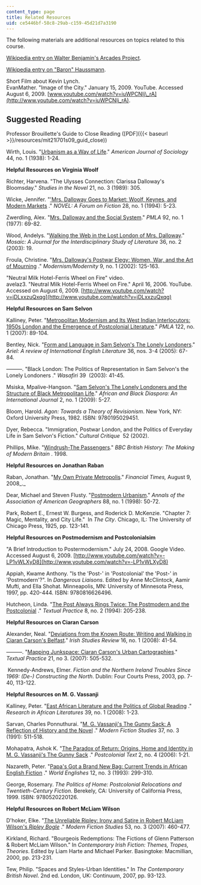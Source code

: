 ```yaml
---
content_type: page
title: Related Resources
uid: ce5446bf-58c8-29ab-c159-45d21d7a3190
---
```


The following materials are additional resources on topics related to this course.

[Wikipedia entry on Walter Benjamin's Arcades Project](http://en.wikipedia.org/wiki/Arcades_Project).

[Wikipedia entry on "Baron" Haussmann](http://en.wikipedia.org/wiki/Baron_Haussmann).

Short Film about Kevin Lynch.  
EvanMather. "Image of the City." January 15, 2009. YouTube. Accessed August 6, 2009. [www.youtube.com/watch?v=iuWPCNIj\_rA](http://www.youtube.com/watch?v=iuWPCNIj_rA).

Suggested Reading
-----------------

Professor Brouillette's Guide to Close Reading ([PDF]({{< baseurl >}}/resources/mit21l701s09_guid_close))

Wirth, Louis. "[Urbanism as a Way of Life](http://www.jstor.org/pss/2768119)." _American Journal of Sociology_ 44, no. 1 (1938): 1-24.

**Helpful Resources on Virginia Woolf**

Richter, Harvena. "The Ulysses Connection: Clarissa Dalloway's Bloomsday." _Studies in the Novel_ 21, no. 3 (1989): 305.

Wicke, Jennifer. "['Mrs. Dalloway Goes to Market: Woolf, Keynes, and Modern Markets](http://www.jstor.org/stable/1345911) ." _NOVEL: A Forum on Fiction_ 28, no. 1 (1994): 5-23.

Zwerdling, Alex. "[Mrs. Dalloway and the Social System](http://www.jstor.org/stable/461415?origin=JSTOR-pdf)." _PMLA_ 92, no. 1 (1977): 69-82.

Wood, Andelys. "[Walking the Web in the Lost London of Mrs. Dalloway](http://www.questia.com/library/journal/1G1-104079319/walking-the-web-in-the-lost-london-of-mrs-dalloway)." _Mosaic: A Journal for the Interdisciplinary Study of Literature_ 36, no. 2 (2003): 19.

Froula, Christine. "[Mrs. Dalloway's Postwar Elegy: Women, War, and the Art of Mourning](http://muse.jhu.edu/journals/modernism-modernity/v009/9.1froula.html) ." _Modernism/Modernity_ 9, no. 1 (2002): 125-163.

"Neutral Milk Hotel-Ferris Wheel on Fire" video.  
avelaz3. "Neutral Milk Hotel-Ferris Wheel on Fire." April 16, 2006. YouTube. Accessed on August 6, 2009. [http://www.youtube.com/watch?v=jDLxxzuQxqg](http://www.youtube.com/watch?v=jDLxxzuQxqg)

**Helpful Resources on Sam Selvon**

Kalliney, Peter. "[Metropolitan Modernism and Its West Indian Interlocutors: 1950s London and the Emergence of Postcolonial Literature](http://www.mlajournals.org/doi/abs/10.1632/pmla.2007.122.1.89)." _PMLA_ 122, no. 1 (2007): 89-104.

Bentley, Nick. "[Form and Language in Sam Selvon's The Lonely Londoners](https://journalhosting.ucalgary.ca/index.php/ariel/article/view/31481)." _Ariel: A review of International English Literature_ 36, nos. 3-4 (2005): 67-84.

———. "Black London: The Politics of Representation in Sam Selvon's the Lonely Londoners ." _Wasafiri_ 39  (2003): 41-45.

Msiska, Mpalive-Hangson. "[Sam Selvon's The Lonely Londoners and the Structure of Black Metropolitan Life](http://www.informaworld.com/smpp/content~db=all?content=10.1080/17528630802513417)." _African and Black Diaspora: An International Journal_ 2, no. 1 (2009): 5-27.

Bloom, Harold. _Agon: Towards a Theory of Revisionism_. New York, NY: Oxford University Press, 1982. ISBN: 9780195029451.

Dyer, Rebecca. "Immigration, Postwar London, and the Politics of Everyday Life in Sam Selvon's Fiction." _Cultural Critique_  52 (2002).

Phillips, Mike. "[Windrush-The Passengers](http://www.bbc.co.uk/history/british/modern/windrush_01.shtml)." _BBC British History: The Making of Modern Britain_ . 1998.

**Helpful Resources on Jonathan Raban**

Raban, Jonathan. "[My Own Private Metropolis](https://www.ft.com/content/247bc052-64dc-11dd-af61-0000779fd18c)." _Financial Times,_ August 9, 2008_._

Dear, Michael and Steven Flusty. "[Postmodern Urbanism](http://www.jstor.org/pss/2563976)." _Annals of the Association of American Geographers_ 88, no. 1 (1998): 50-72.

Park, Robert E., Ernest W. Burgess, and Roderick D. McKenzie. "Chapter 7: Magic, Mentality, and City Life."  In _The City_. Chicago, IL: The University of Chicago Press, 1925, pp. 123-141.

**Helpful Resources on Postmodernism and Postcolonialsim**

"A Brief Introduction to Postermodernism." July 24, 2008. Google Video. Accessed August 6, 2009. [http://www.youtube.com/watch?v=-LP1vWLXyD8](http://www.youtube.com/watch?v=-LP1vWLXyD8)

Appiah, Kwame Anthony. "Is the 'Post-' in 'Postcolonial' the 'Post-' in 'Postmodern'?". In _Dangerous Liaisons_. Edited by Anne McClintock, Aamir Mufti, and Ella Shohat. Minneapolis, MN: University of Minnesota Press, 1997, pp. 420-444. ISBN: 9780816626496.

Hutcheon, Linda. "[The Post Always Rings Twice: The Postmodern and the Postcolonial](http://www.informaworld.com/smpp/content~db=all~content=a794597854) ." _Textual Practice_ 8, no. 2 (1994): 205-238.

**Helpful Resources on Ciaran Carson**

Alexander, Neal. "[Deviations from the Known Route: Writing and Walking in Ciaran Carson's Belfast](http://www.informaworld.com/smpp/content~db=all?content=10.1080/09670880701788304)." _Irish Studies Review_ 16, no. 1 (2008): 41-54.

———. "[Mapping Junkspace: Ciaran Carson's Urban Cartographies](http://www.informaworld.com/smpp/content~db=all?content=10.1080/09502360701529127)." _Textual Practice_ 21, no 3. (2007): 505-532.

 Kennedy-Andrews, Elmer. _Fiction and the Northern Ireland Troubles Since 1969: (De-) Constructing the North_. Dublin: Four Courts Press, 2003, pp. 7-40, 113-122.

**Helpful Resources on M. G. Vassanji**

Kalliney, Peter. "[East African Literature and the Politics of Global Reading](http://muse.jhu.edu/journals/research_in_african_literatures/toc/ral39.1.html) ." _Research in African Literatures_ 39, no. 1 (2008): 1-23.

Sarvan, Charles Ponnuthurai. "[M. G. Vassanji's The Gunny Sack: A Reflection of History and the Novel](http://muse.jhu.edu/journals/modern_fiction_studies/v037/37.3.sarvan.html) ." _Modern Fiction Studies_ 37, no. 3 (1991): 511-518.

Mohapatra, Ashok K. "[The Paradox of Return: Origins, Home and Identity in M. G. Vassanji's The Gunny Sack](http://postcolonial.org/index.php/pct/article/view/523) ." _Postcolonial Text_ 2, no. 4 (2006): 1-21.

Nazareth, Peter. "[Papa's Got a Brand New Bag: Current Trends in African English Fiction](http://www3.interscience.wiley.com/journal/119306219/abstract) ." _World Englishes_ 12, no. 3 (1993): 299-310.

George, Rosemary. _The Politics of Home: Postcolonial Relocations and Twentieth-Century Fiction_. Berekely, CA: University of California Press, 1999. ISBN: 9780520220126.

**Helpful Resources on Robert McLiam Wilson**

D'hoker, Elke. "[The Unreliable Ripley: Irony and Satire in Robert McLiam Wilson's _Ripley Bogle_](http://muse.jhu.edu/journals/modern_fiction_studies/v053/53.3dhoker.html) ." _Modern Fiction Studies_ 53, no. 3 (2007): 460-477.

Kirkland, Richard. "Bourgeois Redemptions: The Fictions of Glenn Patterson & Robert McLiam Wilson." In _Contemporary Irish Fiction: Themes, Tropes, Theories_. Edited by Liam Harte and Michael Parker. Basingtoke: Macmillian, 2000, pp. 213-231.

Tew, Philip. "Spaces and Styles-Urban Identities." In _The Contemporary British Novel_. 2nd ed. London, UK: Continuum, 2007, pp. 93-123.